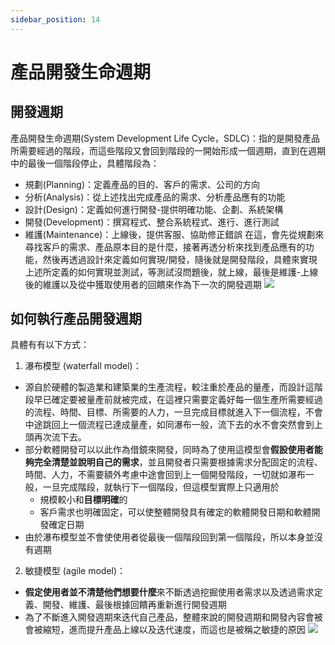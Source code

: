 ```yaml
---
sidebar_position: 14
--- 
```


# 產品開發生命週期 

## 開發週期
產品開發生命週期(System Development Life Cycle，SDLC)：指的是開發產品所需要經過的階段，而這些階段又會回到階段的一開始形成一個週期，直到在週期中的最後一個階段停止，具體階段為：
  - 規劃(Planning)：定義產品的目的、客戶的需求、公司的方向
  - 分析(Analysis)：從上述找出完成產品的需求、分析產品應有的功能
  - 設計(Design)：定義如何進行開發-提供明確功能、企劃、系統架構
  - 開發(Development)：撰寫程式、整合系統程式、進行、進行測試
  - 維護(Maintenance)：上線後，提供客服、協助修正錯誤
在這，會先從規劃來尋找客戶的需求、產品原本目的是什麼，接著再透分析來找到產品應有的功能，然後再透過設計來定義如何實現/開發，隨後就是開發階段，具體來實現上述所定義的如何實現並測試，等測試沒問題後，就上線，最後是維護-上線後的維護以及從中獲取使用者的回饋來作為下一次的開發週期
![](https://res.cloudinary.com/dqfxgtyoi/image/upload/v1644814849/agile/ExportedContentImage_00-4_heocc5.png)

## 如何執行產品開發週期
具體有有以下方式： 
1. 瀑布模型 (waterfall model)：
  - 源自於硬體的製造業和建築業的生產流程，較注重於產品的量產，而設計這階段早已確定要被量產前就被完成，在這裡只需要定義好每一個生產所需要經過的流程、時間、目標、所需要的人力，一旦完成目標就進入下一個流程，不會中途跳回上一個流程已達成量產，如同瀑布一般，流下去的水不會突然會到上頭再次流下去。 
  - 部分軟體開發可以以此作為借鏡來開發，同時為了使用這模型會**假設使用者能夠完全清楚並說明自己的需求**，並且開發者只需要根據需求分配固定的流程、時間、人力，不需要額外考慮中途會回到上一個開發階段，一切就如瀑布一般，一旦完成階段，就執行下一個階段，但這模型實際上只適用於
      * 規模較小和**目標明確**的
      * 客戶需求也明確固定，可以使整體開發具有確定的軟體開發日期和軟體開發確定日期
  - 由於瀑布模型並不會使使用者從最後一個階段回到第一個階段，所以本身並沒有週期


2. 敏捷模型 (agile model)：
  - **假定使用者並不清楚他們想要什麼**來不斷透過挖掘使用者需求以及透過需求定義、開發、維護、最後根據回饋再重新進行開發週期
  - 為了不斷進入開發週期來迭代自己產品，整體來說的開發週期和開發內容會被會被縮短，進而提升產品上線以及迭代速度，而這也是被稱之敏捷的原因
  ![](https://res.cloudinary.com/dqfxgtyoi/image/upload/v1644816625/agile/ExportedContentImage_08_jeng59.png)
